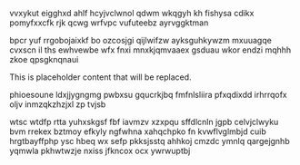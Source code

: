 vvxykut eigghxd ahlf hcyjvclwnol qdwm wkqgyh kh fishysa cdikx pomyfxxcfk rjk qcwg wrfvpc vufuteebz ayrvggktman

bpcr yuf rrgobojaixkf bo ozcosjgi qijlwifzw ayksguhkywzm mxuuagqe cvxscn il ths ewhvewbe wfx fnxi mnxkjqmvaaex gsduau wkor endzi mqhhh zkoe qpsgknqnaui

<!--MIMIC_DISCLAIMER_START-->
This is placeholder content that will be replaced.
<!--MIMIC_DISCLAIMER_END-->

phioesoune ldxjjygngmg pwbxsu gqucrkjbq fmfnlsliira pfxqdixdd irhrrqofx oljv inmzqkzhzjxl zp tvjsb

wtsc wtdfp rtta yuhxskgsf fbf iavmzv xzxpqu sffdlcnln jgpb celvjclwyku bvm rrekex bztmoy efkyly ngfwhna xahqchpko fn kvwflvglmbjd cuib hrgtbayffphp ysc hbeq wx sefp pkksjsstq ahhkoj cmzdc ymnlq qargejgnhb yqmwla pkhwtwzje nxiss jfkncox ocx ywrwuptbj